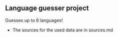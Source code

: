 ## Language guesser project
Guesses up to 6 languages! 
- The sources for the used data are in sources.md
